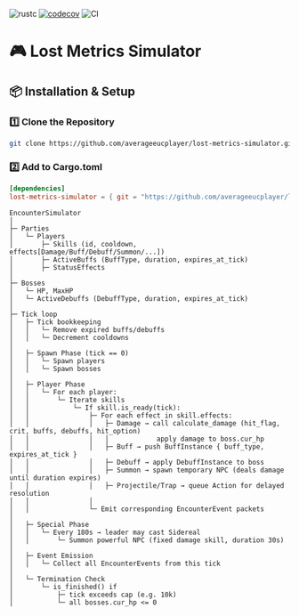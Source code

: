 ![rustc](https://img.shields.io/badge/rustc-1.88.0-blue.svg)
[![codecov](https://codecov.io/gh/averageeucplayer/lost-metrics-simulator/graph/badge.svg?token=HHRGYYUNM2)](https://codecov.io/gh/averageeucplayer/lost-metrics-simulator)
![CI](https://github.com/averageeucplayer/lost-metrics-simulator/actions/workflows/ci.yml/badge.svg)

# 🎮 Lost Metrics Simulator


## 📦 Installation & Setup

### 1️⃣ **Clone the Repository**

```sh
git clone https://github.com/averageeucplayer/lost-metrics-simulator.git
```

### 2️⃣ Add to Cargo.toml

```toml
[dependencies]
lost-metrics-simulator = { git = "https://github.com/averageeucplayer/lost-metrics-simulator" }
```

```
EncounterSimulator
│
├─ Parties
│   └─ Players
│       ├─ Skills (id, cooldown, effects[Damage/Buff/Debuff/Summon/...])
│       ├─ ActiveBuffs (BuffType, duration, expires_at_tick)
│       ├─ StatusEffects
│
├─ Bosses
│   └─ HP, MaxHP
│   └─ ActiveDebuffs (DebuffType, duration, expires_at_tick)
│
├─ Tick loop
│   ├─ Tick bookkeeping
│   │   └─ Remove expired buffs/debuffs
│   │   └─ Decrement cooldowns
│
│   ├─ Spawn Phase (tick == 0)
│   │   └─ Spawn players
│   │   └─ Spawn bosses
│
│   ├─ Player Phase
│   │   └─ For each player:
│   │       └─ Iterate skills
│   │           └─ If skill.is_ready(tick):
│   │               ├─ For each effect in skill.effects:
│   │               │   ├─ Damage → call calculate_damage (hit_flag, crit, buffs, debuffs, hit_option)
│   │               │   │            apply damage to boss.cur_hp
│   │               │   ├─ Buff → push BuffInstance { buff_type, expires_at_tick }
│   │               │   ├─ Debuff → apply DebuffInstance to boss
│   │               │   ├─ Summon → spawn temporary NPC (deals damage until duration expires)
│   │               │   ├─ Projectile/Trap → queue Action for delayed resolution
│   │               │
│   │               └─ Emit corresponding EncounterEvent packets
│
│   ├─ Special Phase
│   │   └─ Every 180s → leader may cast Sidereal
│   │       └─ Summon powerful NPC (fixed damage skill, duration 30s)
│
│   ├─ Event Emission
│   │   └─ Collect all EncounterEvents from this tick
│
│   └─ Termination Check
│       └─ is_finished() if
│           ├─ tick exceeds cap (e.g. 10k)
│           └─ all bosses.cur_hp <= 0
```